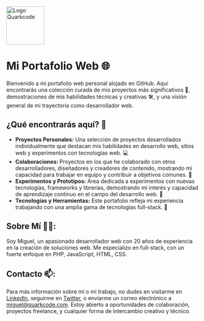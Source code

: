 <img src="https://quarkcode.com/img/logo.svg" alt="Logo Quarkcode" width="100">

# Mi Portafolio Web 🌐

Bienvenido a mi portafolio web personal alojado en GitHub. Aquí encontrarás una colección curada de mis proyectos más significativos 🚀, demostraciones de mis habilidades técnicas y creativas 🛠️, y una visión general de mi trayectoria como desarrollador web.

## ¿Qué encontrarás aquí? 📂

- **Proyectos Personales:** Una selección de proyectos desarrollados individualmente que destacan mis habilidades en desarrollo web, sitios web y experimentos con tecnologías web. 💻
- **Colaboraciones:** Proyectos en los que he colaborado con otros desarrolladores, diseñadores y creadores de contenido, mostrando mi capacidad para trabajar en equipo y contribuir a objetivos comunes. 🤝
- **Experimentos y Prototipos:** Área dedicada a experimentos con nuevas tecnologías, frameworks y librerías, demostrando mi interés y capacidad de aprendizaje continuo en el campo del desarrollo web. 🧪
- **Tecnologías y Herramientas:** Este portafolio refleja mi experiencia trabajando con una amplia gama de tecnologías full-stack. 🔧

## Sobre Mí 👨‍💻:

Soy Miguel, un apasionado desarrollador web con 20 años de experiencia en la creación de soluciones web. Me especializo en full-stack, con un fuerte enfoque en PHP, JavaScript, HTML, CSS.

## Contacto 📫:

Para más información sobre mí o mi trabajo, no dudes en visitarme en [LinkedIn](https://es.linkedin.com/in/quarkcode), seguirme en [Twitter](https://twitter.com/quarkcode), o enviarme un correo electrónico a [miguel@quarkcode.com](mailto:miguel@quarkcode.com). Estoy abierto a oportunidades de colaboración, proyectos freelance, y cualquier forma de intercambio creativo y técnico.


